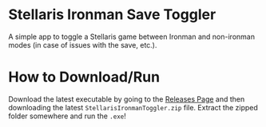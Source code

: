 # Stellaris Ironman Save Toggler
A simple app to toggle a Stellaris game between Ironman and non-ironman modes (in case of issues with the save, etc.).

# How to Download/Run
Download the latest executable by going to the [Releases Page]() and then downloading the latest `StellarisIronmanToggler.zip` file. Extract the zipped folder somewhere and run the `.exe`!
